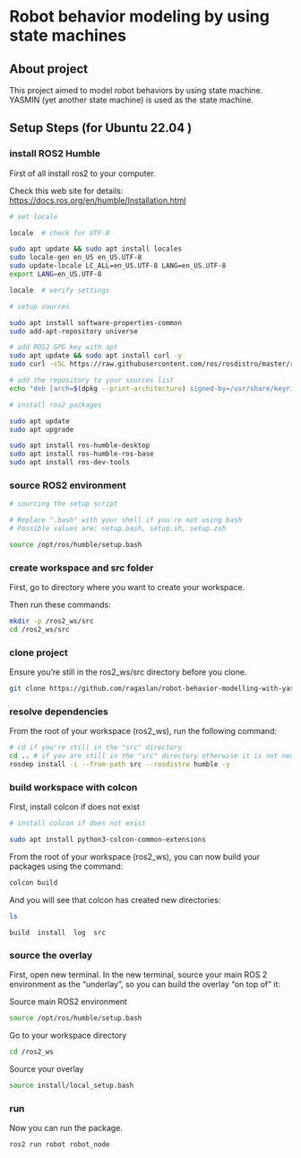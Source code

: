 # Robot behavior modeling by using state machines

## About project

This project aimed to model robot behaviors by using state machine. YASMIN (yet another state machine) is used as the state machine.


## Setup Steps (for Ubuntu 22.04 )

### install ROS2 Humble

First of all install ros2 to your computer.

Check this web site for details: https://docs.ros.org/en/humble/Installation.html

```bash
# set locale

locale  # check for UTF-8

sudo apt update && sudo apt install locales
sudo locale-gen en_US en_US.UTF-8
sudo update-locale LC_ALL=en_US.UTF-8 LANG=en_US.UTF-8
export LANG=en_US.UTF-8

locale  # verify settings

```

```bash
# setup sources

sudo apt install software-properties-common
sudo add-apt-repository universe

# add ROS2 GPG key with apt
sudo apt update && sudo apt install curl -y
sudo curl -sSL https://raw.githubusercontent.com/ros/rosdistro/master/ros.key -o /usr/share/keyrings/ros-archive-keyring.gpg

# add the repository to your sources list
echo "deb [arch=$(dpkg --print-architecture) signed-by=/usr/share/keyrings/ros-archive-keyring.gpg] http://packages.ros.org/ros2/ubuntu $(. /etc/os-release && echo $UBUNTU_CODENAME) main" | sudo tee /etc/apt/sources.list.d/ros2.list > /dev/null

```

```bash
# install ros2 packages

sudo apt update
sudo apt upgrade

sudo apt install ros-humble-desktop
sudo apt install ros-humble-ros-base
sudo apt install ros-dev-tools

```

### source ROS2 environment

```bash
# sourcing the setup script

# Replace ".bash" with your shell if you're not using bash
# Possible values are: setup.bash, setup.sh, setup.zsh

source /opt/ros/humble/setup.bash

```


### create workspace and src folder

First, go to directory where you want to create your workspace.

Then run these commands:

```bash
mkdir -p /ros2_ws/src
cd /ros2_ws/src
```

### clone project

Ensure you’re still in the ros2_ws/src directory before you clone.

```bash
git clone https://github.com/ragaslan/robot-behavior-modelling-with-yasmin
```


### resolve dependencies 
From the root of your workspace (ros2_ws), run the following command:
```bash
# cd if you're still in the "src" directory
cd .. # if you are still in the "src" directory otherwise it is not necessary
rosdep install -i --from-path src --rosdistro humble -y
```

### build workspace with colcon

First, install colcon if does not exist

```bash
# install colcon if does not exist

sudo apt install python3-colcon-common-extensions

```

From the root of your workspace (ros2_ws), you can now build your packages using the command:

```bash
colcon build
```

And you will see that colcon has created new directories:

```bash
ls
```
```
build  install  log  src
```

### source the overlay

First, open new terminal. In the new terminal, source your main ROS 2 environment as the “underlay”, so you can build the overlay “on top of” it:


Source main ROS2 environment

```bash
source /opt/ros/humble/setup.bash
```

Go to your workspace directory

```bash
cd /ros2_ws
```

Source your overlay

```bash
source install/local_setup.bash
```

### run
Now you can run the package.

```bash
ros2 run robot robot_node
```